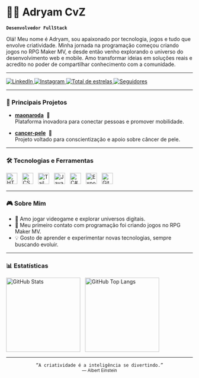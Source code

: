 # 👨‍💻 Adryam CvZ

**`Desenvolvedor FullStack`**

Olá! Meu nome é Adryam, sou apaixonado por tecnologia, jogos e tudo que envolve criatividade. Minha jornada na programação começou criando jogos no RPG Maker MV, e desde então venho explorando o universo do desenvolvimento web e mobile. Amo transformar ideias em soluções reais e acredito no poder de compartilhar conhecimento com a comunidade.

---

<p align="left">
    <!-- LinkedIn (adicione seu link depois) -->
    <a href="https://www.linkedin.com/in/adryam-freitas/" target="_blank">
        <img 
            alt="LinkedIn"
            title="Conecte-se comigo no LinkedIn"
            src="https://img.shields.io/badge/LinkedIn-303060?style=for-the-badge&logo=linkedin&logoColor=white&labelColor=7D2AE8"
        />
    </a>
    <!-- Instagram -->
    <a href="https://www.instagram.com/seu_instagram_aqui" target="_blank">
        <img 
            alt="Instagram"
            title="Siga no Instagram"
            src="https://img.shields.io/badge/Instagram-303060?style=for-the-badge&logo=instagram&logoColor=white&labelColor=7D2AE8"
        />
    </a>
    <!-- GitHub Stars -->
    <a href="https://github.com/AdryamCvZ?tab=repositories&sort=stargazers">
        <img 
            alt="Total de estrelas"
            title="Total de estrelas no GitHub"
            src="https://custom-icon-badges.demolab.com/github/stars/AdryamCvZ?color=7D2AE8&style=for-the-badge&labelColor=4C3575&logo=star&label=Estrelas"
        />
    </a>
    <!-- GitHub Followers -->
    <a href="https://github.com/AdryamCvZ?tab=followers">
        <img 
            alt="Seguidores"
            title="Me siga no GitHub"
            src="https://custom-icon-badges.demolab.com/github/followers/AdryamCvZ?color=303060&labelColor=7D2AE8&style=for-the-badge&logo=github&label=Seguidores&logoColor=white"
        />
    </a>
</p>

---

### 🚀 Principais Projetos

- [**maonaroda**](https://github.com/LuanGomes99/maonaroda) &nbsp;🛞  
  Plataforma inovadora para conectar pessoas e promover mobilidade.

- [**cancer-pele**](https://github.com/AdryamCvZ/cancer-pele) &nbsp;🔬  
  Projeto voltado para conscientização e apoio sobre câncer de pele.

---

### 🛠️ Tecnologias e Ferramentas

<img align="left" alt="HTML" title="HTML" width="30px" style="padding-right: 10px;" src="https://cdn.jsdelivr.net/gh/devicons/devicon@latest/icons/html5/html5-original.svg"/>
<img align="left" alt="CSS" title="CSS" width="30px" style="padding-right: 10px;" src="https://cdn.jsdelivr.net/gh/devicons/devicon@latest/icons/css3/css3-original.svg"/>
<img align="left" alt="Tailwind" title="Tailwind" width="30px" style="padding-right: 10px;" src="https://cdn.jsdelivr.net/gh/devicons/devicon@latest/icons/tailwindcss/tailwindcss-original.svg"/>
<img align="left" alt="JavaScript" title="JavaScript" width="30px" style="padding-right: 10px;" src="https://cdn.jsdelivr.net/gh/devicons/devicon@latest/icons/javascript/javascript-original.svg"/>
<img align="left" alt="C#" title="C#" width="30px" style="padding-right: 10px;" src="https://cdn.jsdelivr.net/gh/devicons/devicon@latest/icons/csharp/csharp-original.svg"/>
<img align="left" alt="Expo" title="Expo" width="30px" style="padding-right: 10px;" src="https://cdn.jsdelivr.net/gh/devicons/devicon@latest/icons/expo/expo-original.svg"/>
<img align="left" alt="Git" title="Git" width="30px" style="padding-right: 10px;" src="https://cdn.jsdelivr.net/gh/devicons/devicon@latest/icons/git/git-original.svg"/>
<br/>
<br/>

---

### 🎮 Sobre Mim

- 🎲 Amo jogar videogame e explorar universos digitais.
- 💜 Meu primeiro contato com programação foi criando jogos no RPG Maker MV.
- 💡 Gosto de aprender e experimentar novas tecnologias, sempre buscando evoluir.

---

### 📊 Estatísticas

<p>
  <img 
    align="left" 
    alt="GitHub Stats" 
    height="200" 
    style="padding-right: 10px;" 
    src="https://github-readme-stats.vercel.app/api?username=AdryamCvZ&show_icons=true&theme=midnight-purple&include_all_commits=true&locale=pt-br" 
  />

  <img 
    align="left" 
    alt="GitHub Top Langs" 
    height="200" 
    src="https://github-readme-stats.vercel.app/api/top-langs/?username=AdryamCvZ&theme=midnight-purple&layout=compact&custom_title=Tecnologias&langs_count=9" 
  />
</p>

<br clear="all"/>

---

<div align="center">
    <code>“A criatividade é a inteligência se divertindo.”</code>
    <br/>
    <sub>— Albert Einstein</sub>
</div>
